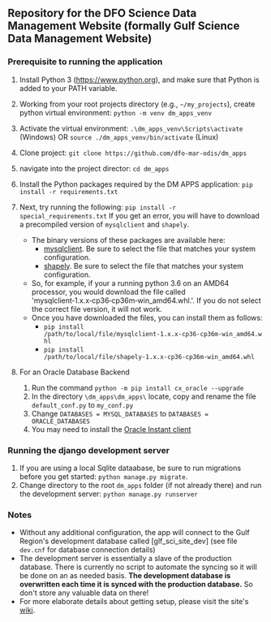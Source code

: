 ## Repository for the DFO Science Data Management Website (formally Gulf Science Data Management Website)

### Prerequisite to running the application
1. Install Python 3 (<https://www.python.org>), and make sure that Python is added to your PATH variable.
1. Working from your root projects directory (e.g., `~/my_projects`), create python virtual environment: `python -m venv dm_apps_venv`
1. Activate the virtual environment: `.\dm_apps_venv\Scripts\activate` (Windows) OR `source ./dm_apps_venv/bin/activate` (Linux)
1. Clone project: `git clone https://github.com/dfo-mar-odis/dm_apps`
1. navigate into the project director: `cd dm_apps`
1. Install the Python packages required by the DM APPS application: `pip install -r requirements.txt`
1. Next, try running the following: `pip install -r special_requirements.txt`
    If you get an error, you will have to download a precompiled version of `mysqlclient` and `shapely`. 
    - The binary versions of these packages are available here:
        - [mysqlclient](https://www.lfd.uci.edu/~gohlke/pythonlibs/#mysqlclient). Be sure to select the file that matches your system configuration.
        - [shapely](https://www.lfd.uci.edu/~gohlke/pythonlibs/#shapely). Be sure to select the file that matches your system configuration.
    - So, for example, if your a running python 3.6 on an AMD64 processor, you would download the file called 'mysqlclient‑1.x.x‑cp36‑cp36m‑win_amd64.whl.'.
    If you do not select the correct file version, it will not work. 
    - Once you have downloaded the files, you can install them as follows:
        - `pip install /path/to/local/file/mysqlclient‑1.x.x‑cp36‑cp36m‑win_amd64.whl`
        - `pip install /path/to/local/file/shapely‑1.x.x‑cp36‑cp36m‑win_amd64.whl`

1. For an Oracle Database Backend
    1. Run the command `python -m pip install cx_oracle --upgrade`
    1. In the directory `\dm_apps\dm_apps\` locate, copy and rename the file `default_conf.py` to `my_conf.py`
    1. Change `DATABASES = MYSQL_DATABASES` to `DATABASES = ORACLE_DATABASES`
    1. You may need to install the [Oracle Instant client](https://www.oracle.com/technetwork/database/database-technologies/instant-client/overview/index.html)
    
### Running the django development server
1. If you are using a local Sqlite dataabase, be sure to run migrations before you get started: `python manage.py migrate`.
1. Change directory to the root `dm_apps` folder (if not already there) and run the development server: `python manage.py runserver`

### Notes
- Without any additional configuration, the app will connect to the Gulf Region's development database called [glf_sci_site_dev] (see file `dev.cnf` for database connection details)
- The development server is essentially a slave of the production database. There is currently no script to automate the syncing 
so it will be done on an as needed basis. **The development database is overwritten each time it is synced with the production database.** So don't store any valuable data on there! 
- For more elaborate details about getting setup, please visit the site's [wiki](https://github.com/dfo-mar-odis/dm_apps/wiki).
